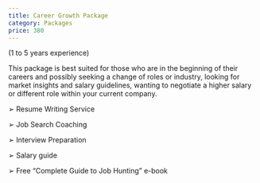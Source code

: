 ```yaml
---
title: Career Growth Package
category: Packages
price: 380
---
```

(1 to 5 years
 experience)

This package is best suited for those who are in the beginning of their careers and possibly seeking a change of roles or industry, looking for market insights and salary guidelines, wanting to negotiate a higher salary or different role within your current company.

➢	Resume Writing Service

➢	Job Search Coaching

➢	Interview Preparation

➢	Salary guide

➢	Free “Complete Guide to Job Hunting” e-book
